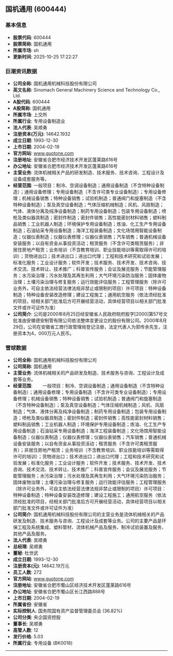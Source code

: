 ## 国机通用 (600444)

### 基本信息

- **股票代码**: 600444
- **股票简称**: 国机通用
- **所属市场**: sh
- **更新时间**: 2025-10-25 17:22:27

### 巨潮资讯数据

- **公司全称**: 国机通用机械科技股份有限公司
- **英文名称**: Sinomach General Machinery Science and Technology Co., Ltd.
- **A股代码**: 600444
- **A股简称**: 国机通用
- **所属市场**: 上交所
- **所属行业**: 专用设备制造业
- **法人代表**: 吴顺勇
- **注册资本(万元)**: 14642.1932
- **成立日期**: 1993-12-30
- **上市日期**: 2004-02-19
- **官方网站**: www.guotone.com
- **注册地址**: 安徽省合肥市经济技术开发区蓬莱路616号
- **办公地址**: 安徽省合肥市经济技术开发区蓬莱路616号
- **主营业务**: 流体机械相关产品的研发制造、技术服务、技术咨询、工程设计及设备成套服务等。
- **经营范围**: 一般项目：制冷、空调设备制造；通用设备制造（不含特种设备制造）；通用设备修理；专用设备制造（不含许可类专业设备制造）；专用设备修理；机械设备销售；特种设备销售；试验机制造；普通阀门和旋塞制造（不含特种设备制造）；泵及真空设备制造；气体压缩机械制造；风机、风扇制造；气体、液体分离及纯净设备制造；制药专用设备制造；包装专用设备制造；喷枪及类似器具制造；密封件制造；密封件销售；高性能密封材料销售；塑料制品销售；工业机器人制造；环境保护专用设备制造；炼油、化工生产专用设备制造；石油钻采专用设备制造；海洋工程装备制造；文化场馆用智能设备制造；仪器仪表制造；仪器仪表修理；仪器仪表销售；汽车销售；普通机械设备安装服务；以自有资金从事投资活动；租赁服务（不含许可类租赁服务）；非居住房地产租赁；业务培训（不含教育培训、职业技能培训等需取得许可的培训）；货物进出口；技术进出口；进出口代理；工程和技术研究和试验发展；标准化服务；工业设计服务；软件开发；技术服务、技术开发、技术咨询、技术交流、技术转让、技术推广；科普宣传服务；会议及展览服务；节能管理服务；水污染治理；污水处理及其再生利用；大气环境污染防治服务；固体废物治理；土壤污染治理与修复服务；运行效能评估服务；工程管理服务（除许可业务外，可自主依法经营法律法规非禁止或限制的项目）许可项目：特种设备制造；特种设备安装改造修理；建设工程施工；通用航空服务（依法须经批准的项目，经相关部门批准后方可开展经营活动，具体经营项目以相关部门批准文件或许可证件为准）
- **公司简介**: 公司是2000年8月25日经安徽省人民政府皖府股字[2000]第57号文批准由安徽德安制管有限公司依法整体变更设立的股份有限公司。2000年8月29日，公司在安徽省工商行政管理局登记注册，法定代表人为郭传余先生，注册资本为4，000万元人民币。

### 雪球数据

- **公司全称**: 国机通用机械科技股份有限公司
- **公司简称**: 国机通用
- **主营业务**: 流体机械相关的产品研发及制造、技术服务与咨询、工程设计及成套等业务。
- **经营范围**: 　　一般项目：制冷、空调设备制造；通用设备制造（不含特种设备制造）；通用设备修理；专用设备制造（不含许可类专业设备制造）；专用设备修理；机械设备销售；特种设备销售；试验机制造；普通阀门和旋塞制造（不含特种设备制造）；泵及真空设备制造；气体压缩机械制造；风机、风扇制造；气体、液体分离及纯净设备制造；制药专用设备制造；包装专用设备制造；喷枪及类似器具制造；密封件制造；密封件销售；高性能密封材料销售；塑料制品销售；工业机器人制造；环境保护专用设备制造；炼油、化工生产专用设备制造；石油钻采专用设备制造；海洋工程装备制造；文化场馆用智能设备制造；仪器仪表制造；仪器仪表修理；仪器仪表销售；汽车销售；普通机械设备安装服务；以自有资金从事投资活动；租赁服务（不含许可类租赁服务）；非居住房地产租赁；业务培训（不含教育培训、职业技能培训等需取得许可的培训）；货物进出口；技术进出口；进出口代理；工程和技术研究和试验发展；标准化服务；工业设计服务；软件开发；技术服务、技术开发、技术咨询、技术交流、技术转让、技术推广；科普宣传服务；会议及展览服务；节能管理服务；水污染治理；污水处理及其再生利用；大气环境污染防治服务；固体废物治理；土壤污染治理与修复服务；运行效能评估服务；工程管理服务（除许可业务外，可自主依法经营法律法规非禁止或限制的项目）许可项目：特种设备制造；特种设备安装改造修理；建设工程施工；通用航空服务（依法须经批准的项目，经相关部门批准后方可开展经营活动，具体经营项目以相关部门批准文件或许可证件为准）
- **公司简介**: 国机通用机械科技股份有限公司的主营业务是流体机械相关的产品研发及制造、技术服务与咨询、工程设计及成套等业务。公司的主要产品是环保工程及系统集成、塑料管材、流体机械产品及服务、制冷试验装置及服务、其他产品及服务。
- **法人代表**: 吴顺勇
- **总经理**: 吴顺勇
- **董秘**: 杜世武
- **成立日期**: 1993-12-30
- **注册资本(元)**: 14642.19万元
- **员工人数**: 272
- **官方网站**: www.guotone.com
- **注册地址**: 安徽省合肥市蜀山区经济技术开发区蓬莱路616号
- **办公地址**: 安徽省合肥市蜀山区长江西路888号
- **上市日期**: 2004-02-19
- **所属省份**: 安徽省
- **实际控制人**: 国务院国有资产监督管理委员会 (36.82%)
- **公司分类**: 央企国资控股
- **董事长**: 吴顺勇
- **高管人数**: 12
- **发行价格**: 5.03
- **所属行业**: 专用设备 (BK0018)

---